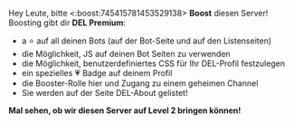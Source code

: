 Hey Leute, bitte <:boost:745415781453529138> **Boost** diesen Server!
Boosting gibt dir **DEL Premium**:

- a ⭐ auf all deinen Bots (auf der Bot-Seite und auf den Listenseiten)
- die Möglichkeit, JS auf deinen Bot Seiten zu verwenden
- die Möglichkeit, benutzerdefiniertes CSS für Ihr DEL-Profil festzulegen
- ein spezielles 💗 Badge auf deinem Profil
- die Booster-Rolle hier und Zugang zu einem geheimen Channel
- Sie werden auf der Seite DEL-About gelistet!

**Mal sehen, ob wir diesen Server auf Level 2 bringen können!**
